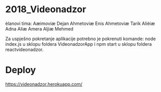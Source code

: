 # 2018_Videonadzor
èlanovi tima:
Aæimoviæ Dejan
Ahmetoviæ Enis
Ahmetoviæ Tarik 
Alièiæ Adna
Aliæ Amera
Aljiæ Mehmed

Za uspješno pokretanje aplikacije potrebno je pokrenuti komande: 
node index.js u sklopu foldera VideonadzorApp i
npm start u sklopu foldera reactvideonadzor.

# Deploy
https://videonadzor.herokuapp.com/

